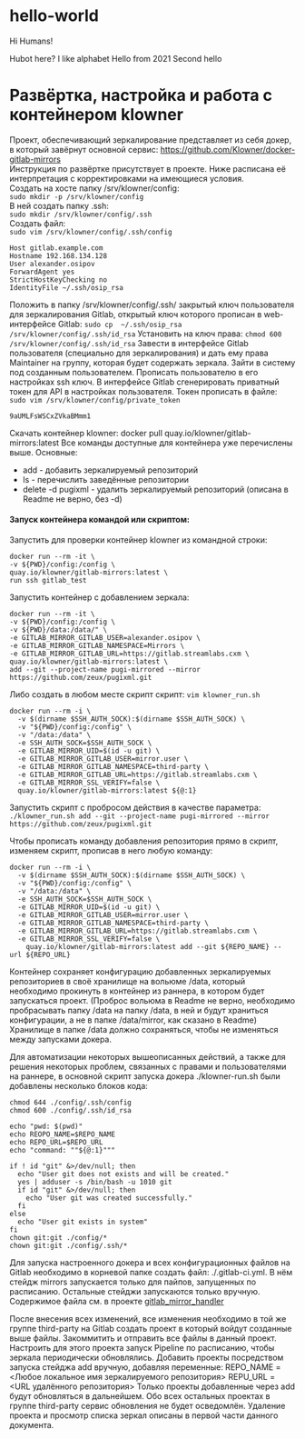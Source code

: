 # hello-world

Hi Humans!

Hubot here? I like alphabet
Hello from 2021
Second hello

# Развёртка, настройка и работа с контейнером klowner
Проект, обеспечивающий зеркалирование представляет из себя докер, в который завёрнут основной сервис: https://github.com/Klowner/docker-gitlab-mirrors \
Инструкция по развёртке присутствует в проекте. Ниже расписана её интерпретация с корректировками на имеющиеся условия.\
Создать на хосте папку /srv/klowner/config:\
`sudo mkdir -p /srv/klowner/config`\
В ней создать папку .ssh:\
`sudo mkdir /srv/klowner/config/.ssh`\
Создать файл:\
`sudo vim /srv/klowner/config/.ssh/config`
```
Host gitlab.example.com
Hostname 192.168.134.128
User alexander.osipov
ForwardAgent yes
StrictHostKeyChecking no
IdentityFile ~/.ssh/osip_rsa
```
Положить в папку /srv/klowner/config/.ssh/ закрытый ключ пользователя для зеркалирования Gitlab, открытый ключ которого прописан в web-интерфейсе Gitlab:
`sudo cp  ~/.ssh/osip_rsa /srv/klowner/config/.ssh/id_rsa`
Установить на ключ права:
`chmod 600 /srv/klowner/config/.ssh/id_rsa`
Завести в интерфейсе Gitlab пользователя (специально для зеркалирования) и дать ему права Maintainer на группу, которая будет содержать зеркала.
Зайти в систему под созданным пользователем.
Прописать пользователю в его настройках ssh ключ.
В интерфейсе Gitlab сгенерировать приватный токен для API в настройках пользователя.
Токен прописать в файле:
`sudo vim /srv/klowner/config/private_token`
```
9aUMLFsWSCxZVkaBMmm1
```
Скачать контейнер klowner:
docker pull quay.io/klowner/gitlab-mirrors:latest
Все команды доступные для контейнера уже перечислены выше. Основные:
- add - добавить зеркалируемый репозиторий
- ls - перечислить заведённые репозитории
- delete -d pugixml - удалить зеркалируемый репозиторий (описана в Readme не верно, без -d)
#### Запуск контейнера командой или скриптом:
Запустить для проверки контейнер klowner из командной строки:
```
docker run --rm -it \
-v ${PWD}/config:/config \
quay.io/klowner/gitlab-mirrors:latest \
run ssh gitlab_test
```
Запустить контейнер c добавлением зеркала:
```
docker run --rm -it \
-v ${PWD}/config:/config \
-v ${PWD}/data:/data/" \
-e GITLAB_MIRROR_GITLAB_USER=alexander.osipov \
-e GITLAB_MIRROR_GITLAB_NAMESPACE=Mirrors \
-e GITLAB_MIRROR_GITLAB_URL=https://gitlab.streamlabs.cxm \
quay.io/klowner/gitlab-mirrors:latest \
add --git --project-name pugi-mirrored --mirror https://github.com/zeux/pugixml.git
```
Либо создать в любом месте скрипт скрипт:
`vim klowner_run.sh`
```
docker run --rm -i \
  -v $(dirname $SSH_AUTH_SOCK):$(dirname $SSH_AUTH_SOCK) \
  -v "${PWD}/config:/config" \
  -v "/data:/data" \
  -e SSH_AUTH_SOCK=$SSH_AUTH_SOCK \
  -e GITLAB_MIRROR_UID=$(id -u git) \
  -e GITLAB_MIRROR_GITLAB_USER=mirror.user \
  -e GITLAB_MIRROR_GITLAB_NAMESPACE=third-party \
  -e GITLAB_MIRROR_GITLAB_URL=https://gitlab.streamlabs.cxm \
  -e GITLAB_MIRROR_SSL_VERIFY=false \
  quay.io/klowner/gitlab-mirrors:latest ${@:1}
```
Запустить скрипт с пробросом действия в качестве параметра:
`./klowner_run.sh add --git --project-name pugi-mirrored --mirror https://github.com/zeux/pugixml.git`

Чтобы прописать команду добавления репозитория прямо в скрипт, изменяем скрипт, прописав в него любую команду:
```
docker run --rm -i \
  -v $(dirname $SSH_AUTH_SOCK):$(dirname $SSH_AUTH_SOCK) \
  -v "${PWD}/config:/config" \
  -v "/data:/data" \
  -e SSH_AUTH_SOCK=$SSH_AUTH_SOCK \
  -e GITLAB_MIRROR_UID=$(id -u git) \
  -e GITLAB_MIRROR_GITLAB_USER=mirror.user \
  -e GITLAB_MIRROR_GITLAB_NAMESPACE=third-party \
  -e GITLAB_MIRROR_GITLAB_URL=https://gitlab.streamlabs.cxm \
  -e GITLAB_MIRROR_SSL_VERIFY=false \
    quay.io/klowner/gitlab-mirrors:latest add --git ${REPO_NAME} -- url ${REPO_URL}
```

Контейнер сохраняет конфигурацию добавленных зеркалируемых репозиториев в своё хранилище на вольюме /data, который необходимо прокинуть в контейнер из раннера, в котором будет запускаться проект. (Проброс вольюма в Readme не верно, необходимо пробрасывать папку /data на папку /data, в ней и будут храниться конфигурации, а не в папке /data/mirror, как сказано в Readme)
Хранилище в папке /data должно сохраняться, чтобы не изменяться между запусками докера.

Для автоматизации некоторых вышеописанных действий, а также для решения некоторых проблем, связанных с правами и пользователями на раннере, в основной скрипт запуска докера ./klowner-run.sh были добавлены несколько блоков кода:
```
chmod 644 ./config/.ssh/config
chmod 600 ./config/.ssh/id_rsa

echo "pwd: $(pwd)"
echo REOPO_NAME=$REPO_NAME
echo REPO_URL=$REPO_URL
echo "command: ""${@:1}"""

if ! id "git" &>/dev/null; then
  echo "User git does not exists and will be created."
  yes | adduser -s /bin/bash -u 1010 git
  if id "git" &>/dev/null; then
    echo "User git was created successfully."
  fi
else
  echo "User git exists in system"
fi
chown git:git ./config/*
chown git:git ./config/.ssh/*
```
Для запуска настроенного докера и всех конфигурационных файлов на Gitlab необходимо в корневой папке создать файл:
./.gitlab-ci.yml. В нём стейдж mirrors запускается только для пайпов, запущенных по расписанию. Остальные стейджи запускаются только вручную.
Содержимое файла см. в проекте [gitlab_mirror_handler](https://gitlab.streamlabs.cxm/third-party/gitlab_mirror_handler)

После внесения всех изменений, все изменения необходимо в той же группе third-party на Gitlab создать проект в который войдут созданные выше файлы.
Закоммитить и отправить все файлы в данный проект.
Настроить для этого проекта запуск Pipeline по расписанию, чтобы зеркала периодически обновлялись.
Добавить проекты посредством запуска стейджа add вручную, добавляя переменные:
REPO_NAME = <Любое локальное имя зеркалируемого репозитория>
REPU_URL = <URL удалённого репозитория>
Только проекты добавленные через add будут обновляться в дальнейшем. Обо всех остальных проектах в группе third-party сервис обновления не будет осведомлён.
Удаление проекта и просмотр списка зеркал описаны в первой части данного документа.
